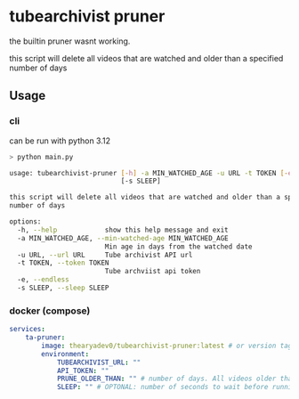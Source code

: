 # tubearchivist pruner
the builtin pruner wasnt working. 

this script will delete all videos that are watched and older than a specified number of days 

## Usage
### cli 

can be run with python 3.12

```bash
> python main.py

usage: tubearchivist-pruner [-h] -a MIN_WATCHED_AGE -u URL -t TOKEN [-e]
                            [-s SLEEP]

this script will delete all videos that are watched and older than a specified
number of days

options:
  -h, --help            show this help message and exit
  -a MIN_WATCHED_AGE, --min-watched-age MIN_WATCHED_AGE
                        Min age in days from the watched date
  -u URL, --url URL     Tube archivist API url
  -t TOKEN, --token TOKEN
                        Tube archviist api token
  -e, --endless
  -s SLEEP, --sleep SLEEP
```

### docker (compose)
```yaml
services:
    ta-pruner:
        image: thearyadev0/tubearchivist-pruner:latest # or version tag
        environment:
            TUBEARCHIVIST_URL: ""
            API_TOKEN: ""
            PRUNE_OLDER_THAN: "" # number of days. All videos older than this, that are watched, will be deleted.
            SLEEP: "" # OPTONAL: number of seconds to wait before running again
```


